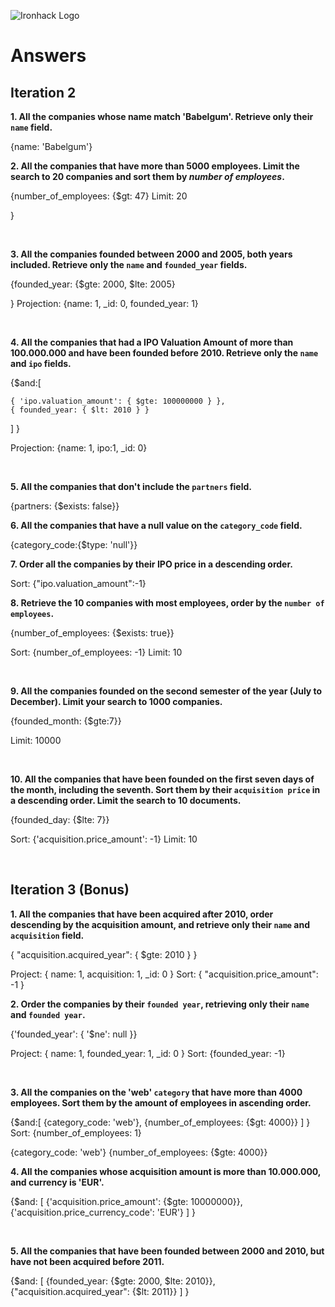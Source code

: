 ![Ironhack Logo](https://i.imgur.com/1QgrNNw.png)

# Answers

## Iteration 2

**1. All the companies whose name match 'Babelgum'. Retrieve only their `name` field.**

<!-- Your Query Goes Here --> {name: 'Babelgum'}

<br>

**2. All the companies that have more than 5000 employees. Limit the search to 20 companies and sort them by *number of employees*.**

<!-- Your Query Goes Here --> {number_of_employees: {$gt: 47} Limit: 20
}

<br>

**3. All the companies founded between 2000 and 2005, both years included. Retrieve only the `name` and `founded_year` fields.**

<!-- Your Query Goes Here --> {founded_year: {$gte: 2000, $lte: 2005}
}
Projection: {name: 1, _id: 0, founded_year: 1}

<br>

**4. All the companies that had a IPO Valuation Amount of more than 100.000.000 and have been founded before 2010. Retrieve only the `name` and `ipo` fields.**

<!-- Your Query Goes Here -->  {$and:[
    { 'ipo.valuation_amount': { $gte: 100000000 } },
    { founded_year: { $lt: 2010 } }
  ]
}

Projection: {name: 1, ipo:1, _id: 0}

<br>

**5. All the companies that don't include the `partners` field.**

<!-- Your Query Goes Here --> {partners: {$exists: false}}

<br>

**6. All the companies that have a null value on the `category_code` field.**

<!-- Your Query Goes Here --> {category_code:{$type: 'null'}}

<br>

**7. Order all the companies by their IPO price in a descending order.**

<!-- Your Query Goes Here --> Sort: {"ipo.valuation_amount":-1}

<br>

**8. Retrieve the 10 companies with most employees, order by the `number of employees`.**

<!-- Your Query Goes Here --> {number_of_employees: {$exists: true}}
Sort: {number_of_employees: -1} 
Limit: 10

<br>

**9. All the companies founded on the second semester of the year (July to December). Limit your search to 1000 companies.**

<!-- Your Query Goes Here -->   {founded_month: {$gte:7}}
Limit: 10000

<br>

**10. All the companies that have been founded on the first seven days of the month, including the seventh. Sort them by their `acquisition price` in a descending order. Limit the search to 10 documents.**

<!-- Your Query Goes Here --> {founded_day: {$lte: 7}}
Sort: {'acquisition.price_amount': -1}
Limit: 10

<br>

## Iteration 3 (Bonus)

**1. All the companies that have been acquired after 2010, order descending by the acquisition amount, and retrieve only their `name` and `acquisition` field.**

<!-- Your Query Goes Here --> { "acquisition.acquired_year": { $gte: 2010 } }
Project: { name: 1, acquisition: 1, _id: 0 }
Sort:   { "acquisition.price_amount": -1 }
<br>

**2. Order the companies by their `founded year`, retrieving only their `name` and `founded year`.**

<!-- Your Query Goes Here -->   		{'founded_year': { '$ne': null }}
Project: { name: 1, founded_year: 1, _id: 0 }
Sort: {founded_year: -1}

<br>

**3. All the companies on the 'web' `category` that have more than 4000 employees. Sort them by the amount of employees in ascending order.**

<!-- Your Query Goes Here -->
{$and:[
    {category_code: 'web'}, 
    {number_of_employees: {$gt: 4000}}
    ]
}
Sort: {number_of_employees: 1}

{category_code: 'web'}
{number_of_employees: {$gte: 4000}}
<br>

**4. All the companies whose acquisition amount is more than 10.000.000, and currency is 'EUR'.**

<!-- Your Query Goes Here -->
{$and: [
{'acquisition.price_amount': {$gte: 10000000}},
{'acquisition.price_currency_code': 'EUR'}
]
}

<br>

**5. All the companies that have been founded between 2000 and 2010, but have not been acquired before 2011.**

<!-- Your Query Goes Here -->

{$and: [
    {founded_year: {$gte: 2000, $lte: 2010}},
    {"acquisition.acquired_year": {$lt: 2011}}
]
}
<br>
